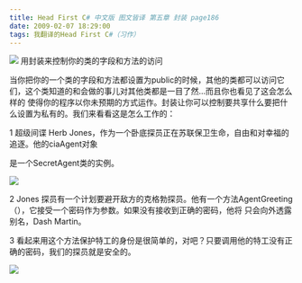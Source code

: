 ```yaml
---
title: Head First C# 中文版 图文皆译 第五章 封装 page186
date: 2009-02-07 18:29:00
tags: 我翻译的Head First C#（习作）
---
```

![](https://p-blog.csdn.net/images/p_blog_csdn_net/cuipengfei1/EntryImages/20090207/%E6%88%AA%E5%9B%BE04.jpg) 用封装来控制你的类的字段和方法的访问

当你把你的一个类的字段和方法都设置为public的时候，其他的类都可以访问它们，这个类知道的和会做的事儿对其他类都是一目了然...而且你也看见了这会怎么样的
使得你的程序以你未预期的方式运作。封装让你可以控制要共享什么要把什么设置为私有的。我们来看看这是怎么工作的：

1  超级间谍 Herb Jones，作为一个卧底探员正在苏联保卫生命，自由和对幸福的追逐。他的ciaAgent对象

是一个SecretAgent类的实例。

![](https://p-blog.csdn.net/images/p_blog_csdn_net/cuipengfei1/EntryImages/20090207/%E6%88%AA%E5%9B%BE02.jpg)

2  Jones  探员有一个计划要避开敌方的克格勃探员。他有一个方法AgentGreeting（），它接受一个密码作为参数。如果没有接收到正确的密码，他将
只会向外透露别名，Dash Martin。

3  看起来用这个方法保护特工的身份是很简单的，对吧？只要调用他的特工没有正确的密码，我们的探员就是安全的。

![](https://p-blog.csdn.net/images/p_blog_csdn_net/cuipengfei1/EntryImages/20090207/%E6%88%AA%E5%9B%BE03.jpg)



